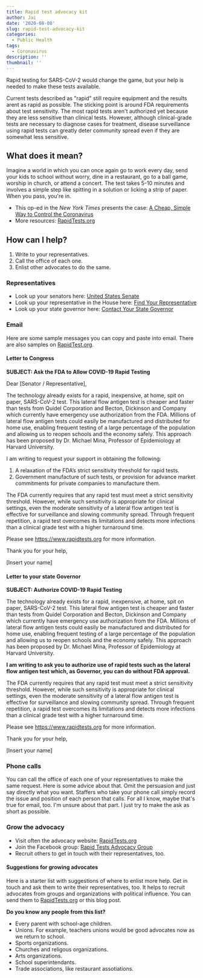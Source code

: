 ```yaml
---
title: Rapid test advocacy kit
author: Jai
date: '2020-08-08'
slug: rapid-test-advocacy-kit
categories:
  - Public Health
tags:
  - Coronavirus
description: ''
thumbnail: ''
---
```


Rapid testing for SARS-CoV-2 would change the game, but your help is needed to make these tests available.

Current tests described as "rapid" still require equipment and the results arent as rapid as possible. The sticking point is around FDA requirements about test sensitivity. The most rapid tests aren't authorized yet because they are less sensitive than clinical tests. However, although clinical-grade tests are necessary to diagnose cases for treatment, disease surveillance using rapid tests can greatly deter community spread even if they are somewhat less sensitive.

## What does it mean?
Imagine a world in which you can once again go to work every day, send your kids to school without worry, dine in a restaurant, go to a ball game, worship in church, or attend a concert. The test takes 5-10 minutes and involves a simple step like spitting in a solution or licking a strip of paper. When you pass, you're in.

- This op-ed in the *New York Times* presents the case: [A Cheap, Simple Way to Control the Coronavirus](https://www.nytimes.com/2020/07/03/opinion/coronavirus-tests.html)
- More resources: [RapidTests.org](https://www.rapidtests.org)

## How can I help?
1. Write to your representatives.
1. Call the office of each one.
1. Enlist other advocates to do the same.

### Representatives
- Look up your senators here: [United States Senate](https://www.senate.gov/senators/contact)
- Look up your representative in the House here: [Find Your Representative](https://www.house.gov/representatives/find-your-representative)
- Look up your state governor here: [Contact Your State Governor](https://www.usa.gov/state-governor)

### Email
Here are some sample messages you can copy and paste into email. There are also samples on [RapidTest.org](https://www.rapidtests.org).

#### Letter to Congress
**SUBJECT: Ask the FDA to Allow COVID-19 Rapid Testing**

Dear [Senator / Representative],

The technology already exists for a rapid, inexpensive, at home, spit on paper, SARS-CoV-2 test. This lateral flow antigen test is cheaper and faster than tests from Quidel Corporation and Becton, Dickinson and Company which currently have emergency use authorization from the FDA. Millions of lateral flow antigen tests could easily be manufactured and distributed for home use, enabling frequent testing of a large percentage of the population and allowing us to reopen schools and the economy safely. This approach has been proposed by Dr. Michael Mina, Professor of Epidemiology at Harvard University.

I am writing to request your support in obtaining the following:

1. A relaxation of the FDA’s strict sensitivity threshold for rapid tests.
1. Government manufacture of such tests, or provision for advance market commitments for private companies to manufacture them.

The FDA currently requires that any rapid test must meet a strict sensitivity threshold. However, while such sensitivity is appropriate for clinical settings, even the moderate sensitivity of a lateral flow antigen test is effective for surveillance and slowing community spread. Through frequent repetition, a rapid test overcomes its limitations and detects more infections than a clinical grade test with a higher turnaround time.

Please see https://www.rapidtests.org for more information.

Thank you for your help,

[Insert your name]

#### Letter to your state Governor
**SUBJECT: Authorize COVID-19 Rapid Testing**

The technology already exists for a rapid, inexpensive, at home, spit on paper, SARS-CoV-2 test. This lateral flow antigen test is cheaper and faster than tests from Quidel Corporation and Becton, Dickinson and Company which currently have emergency use authorization from the FDA. Millions of lateral flow antigen tests could easily be manufactured and distributed for home use, enabling frequent testing of a large percentage of the population and allowing us to reopen schools and the economy safely. This approach has been proposed by Dr. Michael Mina, Professor of Epidemiology at Harvard University.

**I am writing to ask you to authorize use of rapid tests such as the lateral flow antigen test which, as Governor, you can do without FDA approval.**

The FDA currently requires that any rapid test must meet a strict sensitivity threshold. However, while such sensitivity is appropriate for clinical settings, even the moderate sensitivity of a lateral flow antigen test is effective for surveillance and slowing community spread. Through frequent repetition, a rapid test overcomes its limitations and detects more infections than a clinical grade test with a higher turnaround time.

Please see https://www.rapidtests.org for more information.

Thank you for your help,

[Insert your name]

### Phone calls
You can call the office of each one of your representatives to make the same request. Here is some advice about that. Omit the persuasion and just say directly what you want. Staffers who take your phone call simply record the issue and position of each person that calls. For all I know, maybe that's true for email, too. I'm unsure about that part. I just try to make the ask as short as possible.

### Grow the advocacy
- Visit often the advocacy website: [RapidTests.org](https://www.rapidtests.org)
- Join the Facebook group: [Rapid Tests Advocacy Group](https://www.facebook.com/groups/590134215033774/)
- Recruit others to get in touch with their representatives, too.

#### Suggestions for growing advocates
Here is a starter list with suggestions of where to enlist more help. Get in touch and ask them to write their representatives, too. It helps to recruit advocates from groups and organizations with political influence. You can send them to [RapidTests.org](https://www.rapidtests.org) or this blog post.

**Do you know any people from this list?**

- Every parent with school-age children.
- Unions. For example, teachers unions would be good advocates now as we return to school.
- Sports organizations.
- Churches and religous organizations.
- Arts organizations.
- School superintendants.
- Trade associations, like restaurant assotiations.